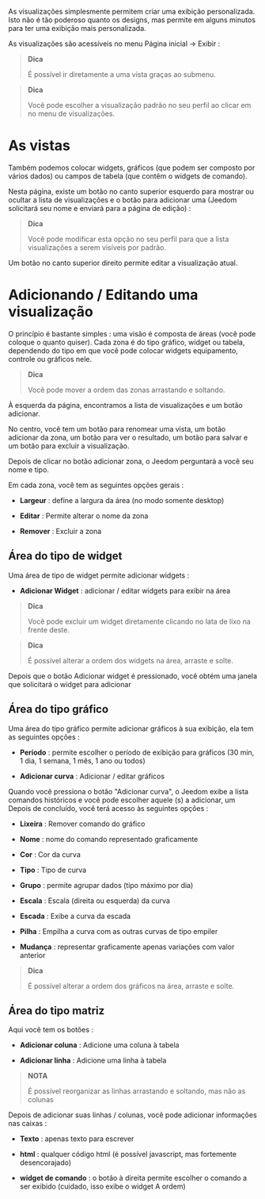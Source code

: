 As visualizações simplesmente permitem criar uma exibição personalizada. Isto
não é tão poderoso quanto os designs, mas permite em alguns
minutos para ter uma exibição mais personalizada.

As visualizações são acessíveis no menu Página inicial → Exibir :

> **Dica**
>
> É possível ir diretamente a uma vista graças ao submenu.

> **Dica**
>
> Você pode escolher a visualização padrão no seu perfil ao clicar em
> no menu de visualizações.

As vistas 
========

Também podemos colocar widgets, gráficos (que podem ser
composto por vários dados) ou campos de tabela (que contêm o
widgets de comando).

Nesta página, existe um botão no canto superior esquerdo para mostrar ou
ocultar a lista de visualizações e o botão para adicionar uma
(Jeedom solicitará seu nome e enviará para a página de edição) :

> **Dica**
>
> Você pode modificar esta opção no seu perfil para que a lista
> visualizações a serem visíveis por padrão.

Um botão no canto superior direito permite editar a visualização atual.

Adicionando / Editando uma visualização 
=======================

O princípio é bastante simples : uma visão é composta de áreas (você pode
coloque o quanto quiser). Cada zona é do tipo gráfico, widget
ou tabela, dependendo do tipo em que você pode colocar widgets
equipamento, controle ou gráficos nele.

> **Dica**
>
> Você pode mover a ordem das zonas arrastando e soltando.

À esquerda da página, encontramos a lista de visualizações e um
botão adicionar.

No centro, você tem um botão para renomear uma vista, um botão adicionar
da zona, um botão para ver o resultado, um botão para salvar e
um botão para excluir a visualização.

Depois de clicar no botão adicionar zona, o Jeedom perguntará a você
seu nome e tipo.

Em cada zona, você tem as seguintes opções gerais :

-   **Largeur** : define a largura da área (no modo
    somente desktop)

-   **Editar** : Permite alterar o nome da zona

-   **Remover** : Excluir a zona

Área do tipo de widget 
-------------------

Uma área de tipo de widget permite adicionar widgets :

-   **Adicionar Widget** : adicionar / editar widgets para
    exibir na área

> **Dica**
>
> Você pode excluir um widget diretamente clicando no
> lata de lixo na frente deste.

> **Dica**
>
> É possível alterar a ordem dos widgets na área,
> arraste e solte.

Depois que o botão Adicionar widget é pressionado, você obtém uma janela
que solicitará o widget para adicionar

Área do tipo gráfico 
----------------------

Uma área do tipo gráfico permite adicionar gráficos à sua exibição,
ela tem as seguintes opções :

-   **Período** : permite escolher o período de exibição para
    gráficos (30 min, 1 dia, 1 semana, 1 mês, 1 ano ou todos)

-   **Adicionar curva** : Adicionar / editar gráficos

Quando você pressiona o botão "Adicionar curva", o Jeedom exibe a lista
comandos históricos e você pode escolher aquele (s) a adicionar, um
Depois de concluído, você terá acesso às seguintes opções :

-   **Lixeira** : Remover comando do gráfico

-   **Nome** : nome do comando representado graficamente

-   **Cor** : Cor da curva

-   **Tipo** : Tipo de curva

-   **Grupo** : permite agrupar dados (tipo máximo
    por dia)

-   **Escala** : Escala (direita ou esquerda) da curva

-   **Escada** : Exibe a curva da escada

-   **Pilha** : Empilha a curva com as outras curvas de tipo
    empiler

-   **Mudança** : representar graficamente apenas variações com valor
    anterior

> **Dica**
>
> É possível alterar a ordem dos gráficos na área,
> arraste e solte.

Área do tipo matriz 
--------------------

Aqui você tem os botões :

-   **Adicionar coluna** : Adicione uma coluna à tabela

-   **Adicionar linha** : Adicione uma linha à tabela

> **NOTA**
>
> É possível reorganizar as linhas arrastando e soltando, mas não
> as colunas

Depois de adicionar suas linhas / colunas, você pode adicionar
informações nas caixas :

-   **Texto** : apenas texto para escrever

-   **html** : qualquer código html (é possível javascript, mas
    fortemente desencorajado)

-   **widget de comando** : o botão à direita permite escolher
    o comando a ser exibido (cuidado, isso exibe o widget
    A ordem)


